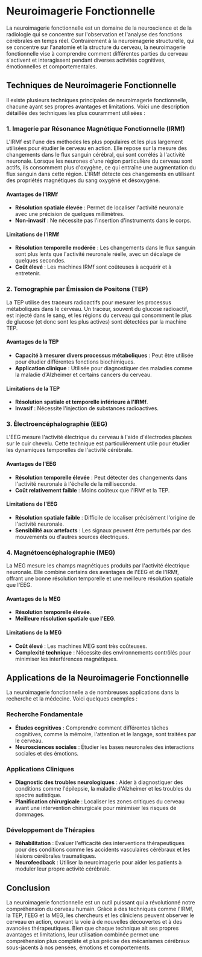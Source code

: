 # Neuroimagerie Fonctionnelle

La neuroimagerie fonctionnelle est un domaine de la neuroscience et de la radiologie qui se concentre sur l'observation et l'analyse des fonctions cérébrales en temps réel. Contrairement à la neuroimagerie structurelle, qui se concentre sur l'anatomie et la structure du cerveau, la neuroimagerie fonctionnelle vise à comprendre comment différentes parties du cerveau s'activent et interagissent pendant diverses activités cognitives, émotionnelles et comportementales.

## Techniques de Neuroimagerie Fonctionnelle

Il existe plusieurs techniques principales de neuroimagerie fonctionnelle, chacune ayant ses propres avantages et limitations. Voici une description détaillée des techniques les plus couramment utilisées :

### 1. Imagerie par Résonance Magnétique Fonctionnelle (IRMf)

L'IRMf est l'une des méthodes les plus populaires et les plus largement utilisées pour étudier le cerveau en action. Elle repose sur la mesure des changements dans le flux sanguin cérébral, qui sont corrélés à l'activité neuronale. Lorsque les neurones d'une région particulière du cerveau sont actifs, ils consomment plus d'oxygène, ce qui entraîne une augmentation du flux sanguin dans cette région. L'IRMf détecte ces changements en utilisant des propriétés magnétiques du sang oxygéné et désoxygéné.

#### Avantages de l'IRMf
- **Résolution spatiale élevée** : Permet de localiser l'activité neuronale avec une précision de quelques millimètres.
- **Non-invasif** : Ne nécessite pas l'insertion d'instruments dans le corps.

#### Limitations de l'IRMf
- **Résolution temporelle modérée** : Les changements dans le flux sanguin sont plus lents que l'activité neuronale réelle, avec un décalage de quelques secondes.
- **Coût élevé** : Les machines IRMf sont coûteuses à acquérir et à entretenir.

### 2. Tomographie par Émission de Positons (TEP)

La TEP utilise des traceurs radioactifs pour mesurer les processus métaboliques dans le cerveau. Un traceur, souvent du glucose radioactif, est injecté dans le sang, et les régions du cerveau qui consomment le plus de glucose (et donc sont les plus actives) sont détectées par la machine TEP.

#### Avantages de la TEP
- **Capacité à mesurer divers processus métaboliques** : Peut être utilisée pour étudier différentes fonctions biochimiques.
- **Application clinique** : Utilisée pour diagnostiquer des maladies comme la maladie d'Alzheimer et certains cancers du cerveau.

#### Limitations de la TEP
- **Résolution spatiale et temporelle inférieure à l'IRMf**.
- **Invasif** : Nécessite l'injection de substances radioactives.

### 3. Électroencéphalographie (EEG)

L'EEG mesure l'activité électrique du cerveau à l'aide d'électrodes placées sur le cuir chevelu. Cette technique est particulièrement utile pour étudier les dynamiques temporelles de l'activité cérébrale.

#### Avantages de l'EEG
- **Résolution temporelle élevée** : Peut détecter des changements dans l'activité neuronale à l'échelle de la milliseconde.
- **Coût relativement faible** : Moins coûteux que l'IRMf et la TEP.

#### Limitations de l'EEG
- **Résolution spatiale faible** : Difficile de localiser précisément l'origine de l'activité neuronale.
- **Sensibilité aux artefacts** : Les signaux peuvent être perturbés par des mouvements ou d'autres sources électriques.

### 4. Magnétoencéphalographie (MEG)

La MEG mesure les champs magnétiques produits par l'activité électrique neuronale. Elle combine certains des avantages de l'EEG et de l'IRMf, offrant une bonne résolution temporelle et une meilleure résolution spatiale que l'EEG.

#### Avantages de la MEG
- **Résolution temporelle élevée**.
- **Meilleure résolution spatiale que l'EEG**.

#### Limitations de la MEG
- **Coût élevé** : Les machines MEG sont très coûteuses.
- **Complexité technique** : Nécessite des environnements contrôlés pour minimiser les interférences magnétiques.

## Applications de la Neuroimagerie Fonctionnelle

La neuroimagerie fonctionnelle a de nombreuses applications dans la recherche et la médecine. Voici quelques exemples :

### Recherche Fondamentale

- **Études cognitives** : Comprendre comment différentes tâches cognitives, comme la mémoire, l'attention et le langage, sont traitées par le cerveau.
- **Neurosciences sociales** : Étudier les bases neuronales des interactions sociales et des émotions.

### Applications Cliniques

- **Diagnostic des troubles neurologiques** : Aider à diagnostiquer des conditions comme l'épilepsie, la maladie d'Alzheimer et les troubles du spectre autistique.
- **Planification chirurgicale** : Localiser les zones critiques du cerveau avant une intervention chirurgicale pour minimiser les risques de dommages.

### Développement de Thérapies

- **Réhabilitation** : Évaluer l'efficacité des interventions thérapeutiques pour des conditions comme les accidents vasculaires cérébraux et les lésions cérébrales traumatiques.
- **Neurofeedback** : Utiliser la neuroimagerie pour aider les patients à moduler leur propre activité cérébrale.

## Conclusion

La neuroimagerie fonctionnelle est un outil puissant qui a révolutionné notre compréhension du cerveau humain. Grâce à des techniques comme l'IRMf, la TEP, l'EEG et la MEG, les chercheurs et les cliniciens peuvent observer le cerveau en action, ouvrant la voie à de nouvelles découvertes et à des avancées thérapeutiques. Bien que chaque technique ait ses propres avantages et limitations, leur utilisation combinée permet une compréhension plus complète et plus précise des mécanismes cérébraux sous-jacents à nos pensées, émotions et comportements.